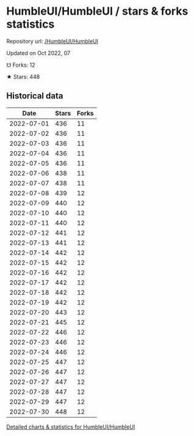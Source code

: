 # HumbleUI/HumbleUI / stars & forks statistics

Repository url: [/HumbleUI/HumbleUI](https://github.com/HumbleUI/HumbleUI)

Updated on Oct 2022, 07

☋ Forks: 12

★ Stars: 448

## Historical data
| Date | Stars | Forks |
|------|-------|-------|
| 2022-07-01 | 436 | 11 | 
| 2022-07-02 | 436 | 11 | 
| 2022-07-03 | 436 | 11 | 
| 2022-07-04 | 436 | 11 | 
| 2022-07-05 | 436 | 11 | 
| 2022-07-06 | 438 | 11 | 
| 2022-07-07 | 438 | 11 | 
| 2022-07-08 | 439 | 12 | 
| 2022-07-09 | 440 | 12 | 
| 2022-07-10 | 440 | 12 | 
| 2022-07-11 | 440 | 12 | 
| 2022-07-12 | 441 | 12 | 
| 2022-07-13 | 441 | 12 | 
| 2022-07-14 | 442 | 12 | 
| 2022-07-15 | 442 | 12 | 
| 2022-07-16 | 442 | 12 | 
| 2022-07-17 | 442 | 12 | 
| 2022-07-18 | 442 | 12 | 
| 2022-07-19 | 442 | 12 | 
| 2022-07-20 | 443 | 12 | 
| 2022-07-21 | 445 | 12 | 
| 2022-07-22 | 446 | 12 | 
| 2022-07-23 | 446 | 12 | 
| 2022-07-24 | 446 | 12 | 
| 2022-07-25 | 447 | 12 | 
| 2022-07-26 | 447 | 12 | 
| 2022-07-27 | 447 | 12 | 
| 2022-07-28 | 447 | 12 | 
| 2022-07-29 | 447 | 12 | 
| 2022-07-30 | 448 | 12 | 


[Detailed charts & statistics for HumbleUI/HumbleUI](https://reviewgithub.com/rep/HumbleUI/HumbleUI)
